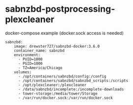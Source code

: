 # sabnzbd-postprocessing-plexcleaner

docker-compose example (docker.sock access is needed)
```
sabnzbd:
    image: drewster727/sabnzbd-docker:3.6.0
    container_name: sabnzbd
    environment:
      - PUID=1000
      - PGID=1000
      - TZ=America/Chicago
    volumes:
      - /opt/containers/sabnzbd/config:/config
      - /opt/containers/sabnzbd/sabnzbd_scripts:/scripts
      - /opt/plexcleaner:/plexcleaner
      - /data/sabnzbd/incomplete:/incomplete-downloads
      - tower-storage:/media/tower/Storage
      - /var/run/docker.sock:/var/run/docker.sock
```

